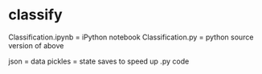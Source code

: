 # classify

Classification.ipynb = iPython notebook
Classification.py = python source version of above

json = data
pickles = state saves to speed up .py code
